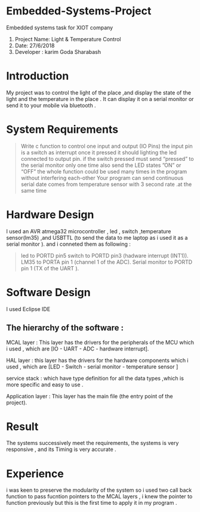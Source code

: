 Embedded-Systems-Project
========================

Embedded systems task for XIOT company

1. Project Name: Light & Temperature Control
2. Date: 27/6/2018
3. Developer : karim Goda Sharabash


Introduction
============

My project was to control the light of the place ,and display the state of the light and the temperature in the place .
It can display it on a serial monitor or send it to your mobile via bluetooth .

System Requirements 
===================
>Write c function to control one input and output (IO Pins) the input pin is a switch as interrupt once it pressed it should lighting the led connected to output pin.
>if the switch pressed must send “pressed” to the serial monitor only one time also send the LED states ”ON” or “OFF”
>the whole function could be used many times in the program without interfering each-other
>Your program can send continuous serial date comes from temperature sensor with 3 second rate .at the same time


Hardware Design
===============
I used an AVR atmega32 microcontroller , led , switch ,temperature sensor(lm35) ,and USBTTL (to send the data to me laptop as i used it  as a serial monitor ).
and i conneted them as following :
>led to PORTD pin5 
>switch to PORTD pin3 (hadware interrupt (INT1)).
>LM35 to PORTA pin 1 (channel 1 of the ADC).
>Serial monitor to PORTD pin 1 (TX of the UART ). 

Software Design
===============

I used Eclipse IDE 

The hierarchy of the software :
-----------------------------
MCAL layer :
This layer has the drivers for the peripherals of the MCU which i used ,
which are [IO - UART - ADC - hardware interrupt].

HAL layer :
this layer has the drivers for the hardware components which i used ,
which are [LED - Switch - serial monitor - temperature sensor ] 

service stack :
which have type definition for all the data types ,which is more specific and easy to use .

Application layer : 
This layer has the main file (the entry point of the project).

Result
=======
The systems successively meet the requirements, the systems is very responsive , and its Timing is very accurate .

Experience 
==========
i was keen to preserve the modularity of the system so i used two call back function to pass fucntion pointers to the MCAL layers ,
i knew the pointer to function previously but this is the first time to apply it in my program .



